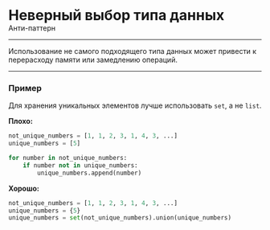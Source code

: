 
<div class="sticky-header">
  <div>
    <h1 style="margin: 0;">Неверный выбор типа данных</h1>
    <p style="margin: 0;">Анти-паттерн</p>
  </div>
</div>

***

Использование не самого подходящего типа данных может привести к перерасходу памяти или замедлению операций.

***

### Пример 

Для хранения уникальных элементов лучше использовать `set`, а не `list`.

**Плохо:**
```python
not_unique_numbers = [1, 1, 2, 3, 1, 4, 3, ...]
unique_numbers = [5]

for number in not_unique_numbers:
    if number not in unique_numbers:
        unique_numbers.append(number)
```
**Хорошо:**
```python
not_unique_numbers = [1, 1, 2, 3, 1, 4, 3, ...]
unique_numbers = {5}
unique_numbers = set(not_unique_numbers).union(unique_numbers)
```

